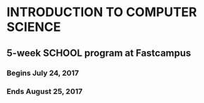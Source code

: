 # INTRODUCTION TO COMPUTER SCIENCE
## 5-week SCHOOL program at Fastcampus
### Begins July 24, 2017
### Ends August 25, 2017